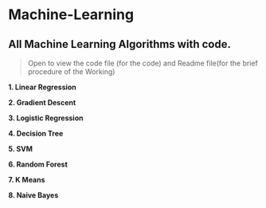 # Machine-Learning
## All Machine Learning Algorithms with code.

> Open to view the code file (for the code) and Readme file(for the brief procedure of the Working)

 **1. Linear Regression**
 
 **2. Gradient Descent**
 
 **3. Logistic Regression**
 
 **4. Decision Tree**
 
 **5. SVM**
 
 **6. Random Forest**
 
 **7. K Means**
 
 **8. Naive Bayes**




